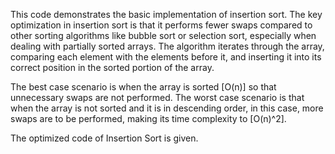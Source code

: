 This code demonstrates the basic implementation of insertion sort. The key optimization in insertion sort is that it performs fewer swaps compared to other sorting algorithms like bubble sort or selection sort, especially when dealing with partially sorted arrays. The algorithm iterates through the array, comparing each element with the elements before it, and inserting it into its correct position in the sorted portion of the array.

The best case scenario is when the array is sorted [O(n)] so that unnecessary swaps are not performed. The worst case scenario is that when the array is not sorted and it is in descending order, in this case, more swaps are to be performed, making its time complexity to [O(n)^2].

The optimized code of Insertion Sort is given.
